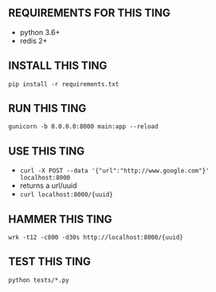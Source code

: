 ## REQUIREMENTS FOR THIS TING
- python 3.6+
- redis 2+

## INSTALL THIS TING
`pip install -r requirements.txt`

## RUN THIS TING
`gunicorn -b 0.0.0.0:8000 main:app --reload`

## USE THIS TING
- `curl -X POST --data '{"url":"http://www.google.com"}' localhost:8000`
- returns a url/uuid
- `curl localhost:8000/{uuid}`

## HAMMER THIS TING
`wrk -t12 -c800 -d30s http://localhost:8000/{uuid}`

## TEST THIS TING
`python tests/*.py`